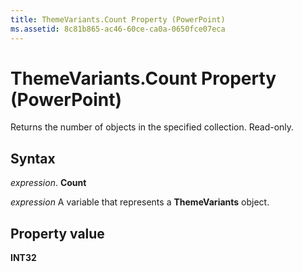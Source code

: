 ```yaml
---
title: ThemeVariants.Count Property (PowerPoint)
ms.assetid: 8c81b865-ac46-60ce-ca0a-0650fce07eca
---
```



# ThemeVariants.Count Property (PowerPoint)

Returns the number of objects in the specified collection. Read-only.


## Syntax

 _expression_. **Count**

 _expression_ A variable that represents a **ThemeVariants** object.


## Property value

 **INT32**


